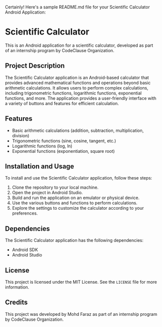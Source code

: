 Certainly! Here's a sample README.md file for your Scientific Calculator Android Application:

# Scientific Calculator

This is an Android application for a scientific calculator, developed as part of an internship program by CodeClause Organization.

## Project Description

The Scientific Calculator application is an Android-based calculator that provides advanced mathematical functions and operations beyond basic arithmetic calculations. It allows users to perform complex calculations, including trigonometric functions, logarithmic functions, exponential functions, and more. The application provides a user-friendly interface with a variety of buttons and features for efficient calculation.

## Features

- Basic arithmetic calculations (addition, subtraction, multiplication, division)
- Trigonometric functions (sine, cosine, tangent, etc.)
- Logarithmic functions (log, ln)
- Exponential functions (exponentiation, square root)

## Installation and Usage

To install and use the Scientific Calculator application, follow these steps:

1. Clone the repository to your local machine.
2. Open the project in Android Studio.
3. Build and run the application on an emulator or physical device.
4. Use the various buttons and functions to perform calculations.
5. Explore the settings to customize the calculator according to your preferences.

## Dependencies

The Scientific Calculator application has the following dependencies:

- Android SDK
- Android Studio

## License

This project is licensed under the MIT License. See the `LICENSE` file for more information.

## Credits

This project was developed by Mohd Faraz as part of an internship program by CodeClause Organization.
